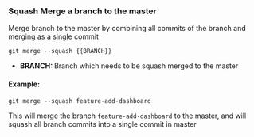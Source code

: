 ### Squash Merge a branch to the master

Merge branch to the master by combining all commits of the branch and merging as a single commit

`git merge --squash {{BRANCH}}`

- <b>BRANCH: </b> Branch which needs to be squash merged to the master

#### Example:

`git merge --squash feature-add-dashboard`

This will merge the branch `feature-add-dashboard` to the master, and will squash all branch commits into a single commit in master
